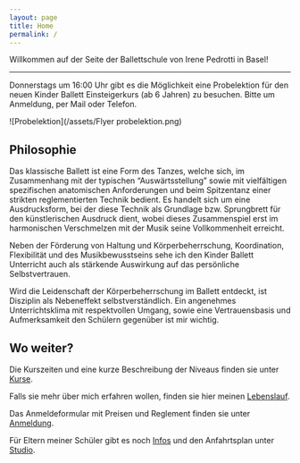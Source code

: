 ```yaml
---
layout: page
title: Home
permalink: /
---
```


Willkommen auf der Seite der Ballettschule von Irene Pedrotti in Basel!

---

Donnerstags um 16:00 Uhr gibt es die Möglichkeit eine Probelektion für den neuen Kinder Ballett Einsteigerkurs (ab 6 Jahren) zu besuchen. Bitte um Anmeldung, per Mail oder Telefon.

![Probelektion](/assets/Flyer probelektion.png)

## Philosophie

Das klassische Ballett ist eine Form des Tanzes, welche sich, im Zusammenhang mit der typischen “Auswärtsstellung” sowie mit vielfältigen spezifischen anatomischen Anforderungen und beim Spitzentanz einer strikten reglementierten Technik bedient. Es handelt sich um eine Ausdrucksform, bei der diese Technik als Grundlage bzw. Sprungbrett für den künstlerischen Ausdruck dient, wobei dieses Zusammenspiel erst im harmonischen Verschmelzen mit der Musik seine Vollkommenheit erreicht.

Neben der Förderung von Haltung und Körperbeherrschung, Koordination, Flexibilität und des Musikbewusstseins sehe ich den Kinder Ballett Unterricht auch als stärkende Auswirkung auf das persönliche Selbstvertrauen.

Wird die Leidenschaft der Körperbeherrschung im Ballett entdeckt, ist Disziplin als Nebeneffekt selbstverständlich. Ein angenehmes Unterrichtsklima mit respektvollen Umgang, sowie eine Vertrauensbasis und Aufmerksamkeit den Schülern gegenüber ist mir wichtig.

## Wo weiter?

Die Kurszeiten und eine kurze Beschreibung der Niveaus finden sie unter [Kurse](/kurse).

Falls sie mehr über mich erfahren wollen, finden sie hier meinen [Lebenslauf](/about).

Das Anmeldeformular mit Preisen und Reglement finden sie unter [Anmeldung](/anmeldung).

Für Eltern meiner Schüler gibt es noch [Infos](/infos) und den Anfahrtsplan unter [Studio](/studio).
